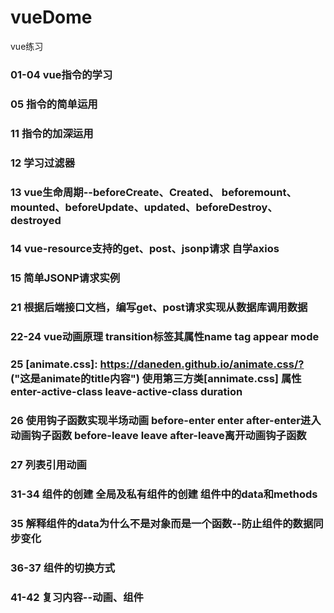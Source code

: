 # vueDome
vue练习
### 01-04 vue指令的学习
### 05 指令的简单运用
### 11 指令的加深运用
### 12 学习过滤器
### 13 vue生命周期--beforeCreate、Created、 beforemount、mounted、beforeUpdate、updated、beforeDestroy、destroyed
### 14 vue-resource支持的get、post、jsonp请求 自学axios
### 15 简单JSONP请求实例
### 21 根据后端接口文档，编写get、post请求实现从数据库调用数据
### 22-24 vue动画原理 transition标签其属性name tag appear mode
### 25 [animate.css]: <https://daneden.github.io/animate.css/?> ("这是animate的title内容") 使用第三方类[annimate.css] 属性enter-active-class leave-active-class duration
### 26 使用钩子函数实现半场动画 before-enter enter after-enter进入动画钩子函数 before-leave leave after-leave离开动画钩子函数
### 27 列表引用动画
### 31-34 组件的创建 全局及私有组件的创建 组件中的data和methods
### 35 解释组件的data为什么不是对象而是一个函数--防止组件的数据同步变化
### 36-37 组件的切换方式
### 41-42 复习内容--动画、组件
